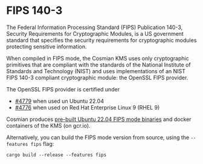 # FIPS 140-3

The Federal Information Processing Standard (FIPS) Publication 140-3, Security Requirements for
Cryptographic Modules, is a US government standard that specifies the security requirements for
cryptographic modules protecting sensitive information.

When compiled in FIPS mode, the Cosmian KMS uses only cryptographic primitives that are compliant
with the standards of the National Institute of Standards and Technology (NIST) and uses
implementations of an NIST FIPS 140-3 compliant cryptographic module: the OpenSSL FIPS provider.

The OpenSSL FIPS provider is certified under

- [#4779](https://csrc.nist.gov/projects/cryptographic-module-validation-program/certificate/4794)
  when used un Ubuntu 22.04
- [#4776](https://csrc.nist.gov/projects/cryptographic-module-validation-program/certificate/4746)
  when used on Red Hat Enterprise Linux 9 (RHEL 9)

Cosmian
produces [pre-built Ubuntu 22.04 FIPS mode binaries](https://package.cosmian.com/kms/5.3.3/ubuntu-22.04/)
and docker containers of the KMS (on gcr.io).

Alternatively, you can build the FIPS mode version from source, using the `--features fips` flag:

```shell
cargo build --release --features fips
```
